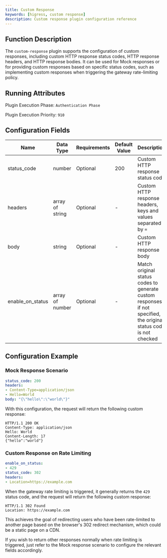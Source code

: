 ```yaml
---
title: Custom Response
keywords: [higress, custom response]
description: Custom response plugin configuration reference
---
```

## Function Description
The `custom-response` plugin supports the configuration of custom responses, including custom HTTP response status codes, HTTP response headers, and HTTP response bodies. It can be used for Mock responses or for providing custom responses based on specific status codes, such as implementing custom responses when triggering the gateway rate-limiting policy.

## Running Attributes
Plugin Execution Phase: `Authentication Phase`

Plugin Execution Priority: `910`

## Configuration Fields
| Name | Data Type | Requirements | Default Value | Description |
| -------- | -------- | -------- | -------- | -------- |
|  status_code    |  number     |  Optional      |   200  |  Custom HTTP response status code   |
|  headers     |  array of string      |  Optional     |   -  |  Custom HTTP response headers, keys and values separated by `=`   |
|  body      |  string    |  Optional     |   -   |  Custom HTTP response body  |
|  enable_on_status   |  array of number    |   Optional     |  -  | Match original status codes to generate custom responses; if not specified, the original status code is not checked   |

## Configuration Example
### Mock Response Scenario
```yaml
status_code: 200
headers:
- Content-Type=application/json
- Hello=World
body: "{\"hello\":\"world\"}"
```
With this configuration, the request will return the following custom response:
```text
HTTP/1.1 200 OK
Content-Type: application/json
Hello: World
Content-Length: 17
{"hello":"world"}
```
### Custom Response on Rate Limiting
```yaml
enable_on_status:
- 429
status_code: 302
headers:
- Location=https://example.com
```
When the gateway rate limiting is triggered, it generally returns the `429` status code, and the request will return the following custom response:
```text
HTTP/1.1 302 Found
Location: https://example.com
```
This achieves the goal of redirecting users who have been rate-limited to another page based on the browser's 302 redirect mechanism, which could be a static page on a CDN.

If you wish to return other responses normally when rate limiting is triggered, just refer to the Mock response scenario to configure the relevant fields accordingly.
